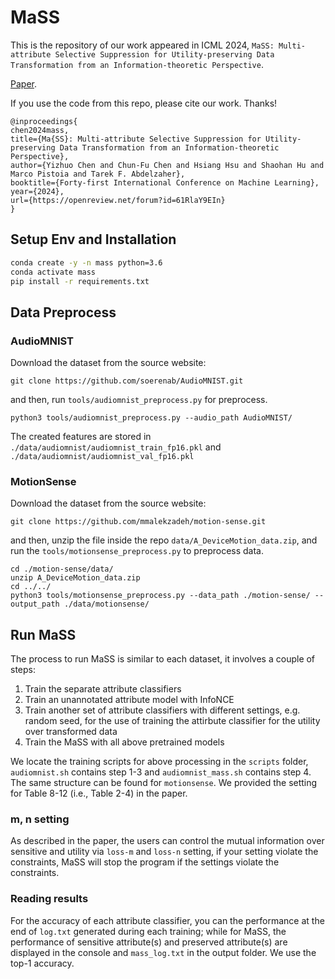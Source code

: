 # MaSS

This is the repository of our work appeared in ICML 2024, `MaSS: Multi-attribute Selective Suppression for Utility-preserving Data Transformation from an Information-theoretic Perspective`.

[Paper](https://arxiv.org/abs/2405.14981).

If you use the code from this repo, please cite our work. Thanks!

```
@inproceedings{
chen2024mass,
title={Ma{SS}: Multi-attribute Selective Suppression for Utility-preserving Data Transformation from an Information-theoretic Perspective},
author={Yizhuo Chen and Chun-Fu Chen and Hsiang Hsu and Shaohan Hu and Marco Pistoia and Tarek F. Abdelzaher},
booktitle={Forty-first International Conference on Machine Learning},
year={2024},
url={https://openreview.net/forum?id=61RlaY9EIn}
}
```

## Setup Env and Installation

```bash
conda create -y -n mass python=3.6
conda activate mass
pip install -r requirements.txt
```

## Data Preprocess

### AudioMNIST

Download the dataset from the source website:

```
git clone https://github.com/soerenab/AudioMNIST.git
```

and then, run `tools/audiomnist_preprocess.py` for preprocess.

```
python3 tools/audiomnist_preprocess.py --audio_path AudioMNIST/
```

The created features are stored in `./data/audiomnist/audiomnist_train_fp16.pkl` and `./data/audiomnist/audiomnist_val_fp16.pkl`


### MotionSense

Download the dataset from the source website:

```
git clone https://github.com/mmalekzadeh/motion-sense.git
```

and then, unzip the file inside the repo `data/A_DeviceMotion_data.zip`, and run the `tools/motionsense_preprocess.py` to preprocess data.
```
cd ./motion-sense/data/
unzip A_DeviceMotion_data.zip 
cd ../../
python3 tools/motionsense_preprocess.py --data_path ./motion-sense/ --output_path ./data/motionsense/
```

## Run MaSS

The process to run MaSS is similar to each dataset, it involves a couple of steps:
1. Train the separate attribute classifiers 
2. Train an unannotated attribute model with InfoNCE
3. Train another set of attribute classifiers with different settings, e.g. random seed, for the use of training the attirbute classifier for the utility over transformed data
4. Train the MaSS with all above pretrained models

We locate the training scripts for above processing in the `scripts` folder, `audiomnist.sh` contains step 1-3 and `audiomnist_mass.sh` contains step 4.
The same structure can be found for `motionsense`. We provided the setting for Table 8-12 (i.e., Table 2-4) in the paper.

### m, n setting
As described in the paper, the users can control the mutual information over sensitive and utility via `loss-m` and `loss-n` setting, if your setting violate the constraints, 
MaSS will stop the program if the settings violate the constraints.


### Reading results
For the accuracy of each attribute classifier, you can the performance at the end of `log.txt` generated during each training; while for MaSS, the performance of sensitive attribute(s) and preserved attribute(s) are displayed in the console and `mass_log.txt` in the output folder. We use the top-1 accuracy.


